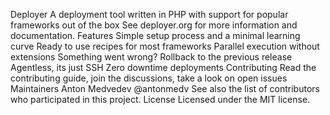 Deployer A deployment tool written in PHP with support for popular frameworks out of the box See deployer.org for more information and documentation. Features Simple setup process and a minimal learning curve Ready to use recipes for most frameworks Parallel execution without extensions Something went wrong? Rollback to the previous release Agentless, its just SSH Zero downtime deployments Contributing Read the contributing guide, join the discussions, take a look on open issues Maintainers Anton Medvedev @antonmedv See also the list of contributors who participated in this project. License Licensed under the MIT license.